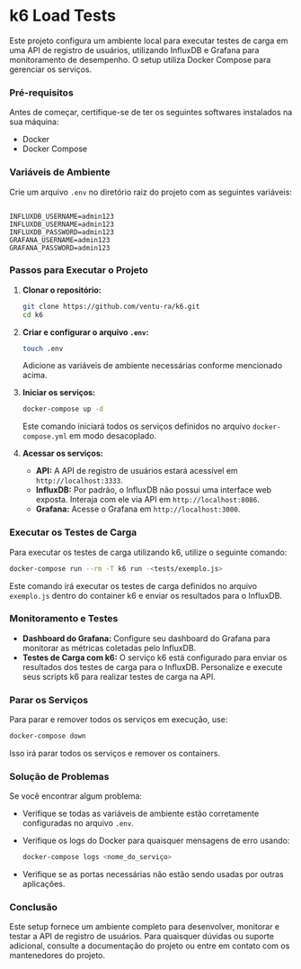 # k6 Load Tests

Este projeto configura um ambiente local para executar testes de carga em uma API de registro de usuários, utilizando InfluxDB e Grafana para monitoramento de desempenho. O setup utiliza Docker Compose para gerenciar os serviços.

### Pré-requisitos

Antes de começar, certifique-se de ter os seguintes softwares instalados na sua máquina:

- Docker
- Docker Compose

### Variáveis de Ambiente

Crie um arquivo `.env` no diretório raiz do projeto com as seguintes variáveis:

```plaintext

INFLUXDB_USERNAME=admin123
INFLUXDB_USERNAME=admin123
INFLUXDB_PASSWORD=admin123
GRAFANA_USERNAME=admin123
GRAFANA_PASSWORD=admin123

```

### Passos para Executar o Projeto

1. **Clonar o repositório:**

   ```bash
   git clone https://github.com/ventu-ra/k6.git
   cd k6
   ```

2. **Criar e configurar o arquivo `.env`:**

   ```bash
   touch .env
   ```

   Adicione as variáveis de ambiente necessárias conforme mencionado acima.

3. **Iniciar os serviços:**

   ```bash
   docker-compose up -d
   ```

   Este comando iniciará todos os serviços definidos no arquivo `docker-compose.yml` em modo desacoplado.

4. **Acessar os serviços:**

   - **API:** A API de registro de usuários estará acessível em `http://localhost:3333`.
   - **InfluxDB:** Por padrão, o InfluxDB não possui uma interface web exposta. Interaja com ele via API em `http://localhost:8086`.
   - **Grafana:** Acesse o Grafana em `http://localhost:3000`.

### Executar os Testes de Carga

Para executar os testes de carga utilizando k6, utilize o seguinte comando:

```bash
docker-compose run --rm -T k6 run -<tests/exemplo.js>
```

Este comando irá executar os testes de carga definidos no arquivo `exemplo.js` dentro do container k6 e enviar os resultados para o InfluxDB.

### Monitoramento e Testes

- **Dashboard do Grafana:** Configure seu dashboard do Grafana para monitorar as métricas coletadas pelo InfluxDB.
- **Testes de Carga com k6:** O serviço k6 está configurado para enviar os resultados dos testes de carga para o InfluxDB. Personalize e execute seus scripts k6 para realizar testes de carga na API.

### Parar os Serviços

Para parar e remover todos os serviços em execução, use:

```bash
docker-compose down
```

Isso irá parar todos os serviços e remover os containers.

### Solução de Problemas

Se você encontrar algum problema:

- Verifique se todas as variáveis de ambiente estão corretamente configuradas no arquivo `.env`.
- Verifique os logs do Docker para quaisquer mensagens de erro usando:

  ```bash
  docker-compose logs <nome_do_serviço>
  ```

- Verifique se as portas necessárias não estão sendo usadas por outras aplicações.

### Conclusão

Este setup fornece um ambiente completo para desenvolver, monitorar e testar a API de registro de usuários. Para quaisquer dúvidas ou suporte adicional, consulte a documentação do projeto ou entre em contato com os mantenedores do projeto.
